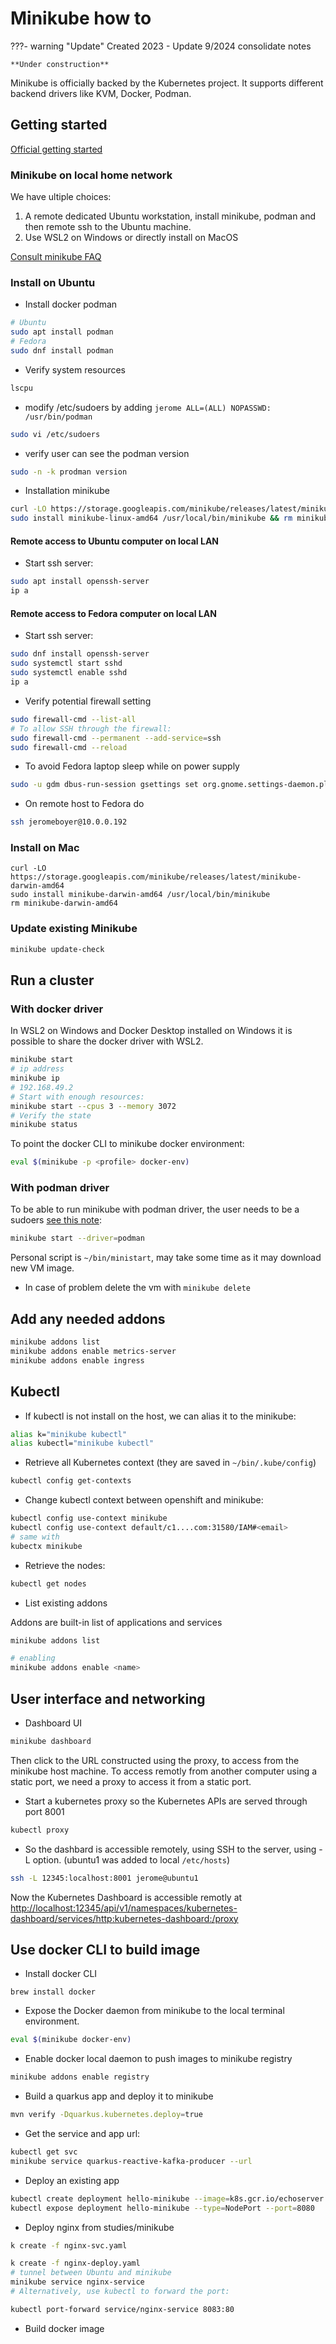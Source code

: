 # Minikube how to

???- warning "Update"
    Created 2023 - Update 9/2024 consolidate notes

    **Under construction**

Minikube is officially backed by the Kubernetes project. It supports different backend drivers like KVM, Docker, Podman.

## Getting started

[Official getting started](https://minikube.sigs.k8s.io/docs/start/)

### Minikube on local home network

We have ultiple choices: 

1. A remote dedicated Ubuntu workstation, install minikube, podman and then remote ssh to the Ubuntu machine.
2. Use WSL2 on Windows or directly install on MacOS

[Consult minikube FAQ](https://minikube.sigs.k8s.io/docs/faq/)

### Install on Ubuntu

* Install docker podman

```sh
# Ubuntu
sudo apt install podman
# Fedora
sudo dnf install podman
```

* Verify system resources

```sh
lscpu
```

* modify /etc/sudoers by adding `jerome ALL=(ALL) NOPASSWD: /usr/bin/podman`

```sh
sudo vi /etc/sudoers
```

* verify user can see the podman version

```sh
sudo -n -k prodman version
```

* Installation minikube

```sh
curl -LO https://storage.googleapis.com/minikube/releases/latest/minikube-linux-amd64
sudo install minikube-linux-amd64 /usr/local/bin/minikube && rm minikube-linux-amd64
```

#### Remote access to Ubuntu computer on local LAN

* Start ssh server:

```sh
sudo apt install openssh-server
ip a
```

#### Remote access to Fedora computer on local LAN

* Start ssh server:

```sh
sudo dnf install openssh-server
sudo systemctl start sshd
sudo systemctl enable sshd
ip a
```

* Verify potential firewall setting

```sh
sudo firewall-cmd --list-all
# To allow SSH through the firewall:
sudo firewall-cmd --permanent --add-service=ssh
sudo firewall-cmd --reload
```

* To avoid Fedora laptop sleep while on power supply

```sh
sudo -u gdm dbus-run-session gsettings set org.gnome.settings-daemon.plugins.power sleep-inactive-ac-timeout 0
```

* On remote host to Fedora do

```sh
ssh jeromeboyer@10.0.0.192
```

### Install on Mac

```
curl -LO https://storage.googleapis.com/minikube/releases/latest/minikube-darwin-amd64
sudo install minikube-darwin-amd64 /usr/local/bin/minikube
rm minikube-darwin-amd64
```

### Update existing Minikube 

```sh
minikube update-check
```

## Run a cluster

### With docker driver

In WSL2 on Windows and Docker Desktop installed on Windows it is possible to share the docker driver with WSL2.


```sh
minikube start
# ip address
minikube ip
# 192.168.49.2
# Start with enough resources:
minikube start --cpus 3 --memory 3072
# Verify the state
minikube status
```

To point the docker CLI to minikube docker environment: 

```sh
eval $(minikube -p <profile> docker-env)
```

### With podman driver

To be able to run minikube with podman driver, the user needs to be a sudoers [see this note](../coding/playground.md#install-minikube-on-ubuntu):

```sh
minikube start --driver=podman
```

Personal script is `~/bin/ministart`, may take some time as it may download new VM image.

* In case of problem delete the vm with `minikube delete`

## Add any needed addons

```sh
minikube addons list
minikube addons enable metrics-server
minikube addons enable ingress
```


## Kubectl


* If kubectl is not install on the host, we can alias it to the minikube:

```sh
alias k="minikube kubectl"
alias kubectl="minikube kubectl"
```

* Retrieve all Kubernetes context (they are saved in `~/bin/.kube/config`)

```sh
kubectl config get-contexts
```

* Change kubectl context between openshift and minikube:

```sh
kubectl config use-context minikube
kubectl config use-context default/c1....com:31580/IAM#<email>
# same with
kubectx minikube
```

* Retrieve the  nodes: 

```sh
kubectl get nodes
```

* List existing addons

Addons are built-in list of applications and services

```sh
minikube addons list

# enabling
minikube addons enable <name>
```

## User interface and networking

* Dashboard UI

```sh
minikube dashboard
```

Then click to the URL constructed using the proxy, to access from the minikube host machine. To access remotly from another computer using a static port, we need a proxy to access it from a static port.

* Start a kubernetes proxy so the Kubernetes APIs are served through port 8001

```sh
kubectl proxy 
```

* So the dashbard is accessible remotely, using  SSH to the server, using -L option. (ubuntu1 was added to local `/etc/hosts`)

```sh
ssh -L 12345:localhost:8001 jerome@ubuntu1
```

Now the Kubernetes Dashboard is accessible remotly at [http://localhost:12345/api/v1/namespaces/kubernetes-dashboard/services/http:kubernetes-dashboard:/proxy](http://localhost:12345/api/v1/namespaces/kubernetes-dashboard/services/http:kubernetes-dashboard:/proxy)


## Use docker CLI to build image

* Install docker CLI

```
brew install docker
```

* Expose the Docker daemon from minikube to the local terminal environment.

```sh
eval $(minikube docker-env)
```

* Enable docker local daemon to push images to minikube registry

```sh
minikube addons enable registry
```

* Build a quarkus app and deploy it to minikube

```sh
mvn verify -Dquarkus.kubernetes.deploy=true
```

* Get the service and app url:

```sh
kubectl get svc
minikube service quarkus-reactive-kafka-producer --url
```

* Deploy an existing app

```sh
kubectl create deployment hello-minikube --image=k8s.gcr.io/echoserver:1.4
kubectl expose deployment hello-minikube --type=NodePort --port=8080
```


* Deploy nginx from studies/minikube

```sh
k create -f nginx-svc.yaml

k create -f nginx-deploy.yaml
# tunnel between Ubuntu and minikube 
minikube service nginx-service
# Alternatively, use kubectl to forward the port:

kubectl port-forward service/nginx-service 8083:80
```

* Build docker image

```
```